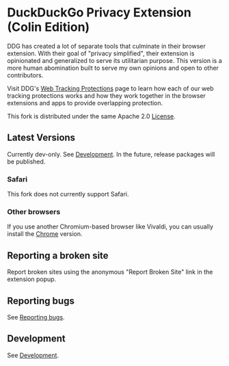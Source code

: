 # DuckDuckGo Privacy Extension (Colin Edition)

DDG has created a lot of separate tools that culminate in their browser extension. With their goal of "privacy simplified", their extension is opinionated and generalized to serve its utilitarian purpose. This version is a more human abomination built to serve my own opinions and open to other contributors.

Visit DDG's [Web Tracking Protections](https://help.duckduckgo.com/duckduckgo-help-pages/privacy/web-tracking-protections/) page to learn how each of our web tracking protections works and how they work together in the browser extensions and apps to provide overlapping protection.

This fork is distributed under the same Apache 2.0 [License](LICENSE.md).

## Latest Versions

Currently dev-only. See [Development](CONTRIBUTING.md#development). In the future, release packages will be published.

### Safari

This fork does not currently support Safari.

### Other browsers

If you use another Chromium-based browser like Vivaldi, you can usually install the [Chrome](https://chrome.google.com/webstore/detail/duckduckgo-privacy-essent/bkdgflcldnnnapblkhphbgpggdiikppg) version.

## Reporting a broken site

Report broken sites using the anonymous "Report Broken Site" link in the extension popup.

## Reporting bugs

See [Reporting bugs](CONTRIBUTING.md#reporting-bugs).

## Development

See [Development](CONTRIBUTING.md#development).
